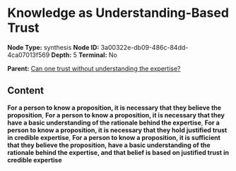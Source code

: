 # Knowledge as Understanding-Based Trust

**Node Type:** synthesis
**Node ID:** 3a00322e-db09-486c-84dd-4ca07013f569
**Depth:** 5
**Terminal:** No

**Parent:** [Can one trust without understanding the expertise?](can-one-trust-without-understanding-the-expertise-antithesis-0da8fdd2-16c4-4085-9455-29859eafad47.md)

## Content

**For a person to know a proposition, it is necessary that they believe the proposition**, **For a person to know a proposition, it is necessary that they have a basic understanding of the rationale behind the expertise**, **For a person to know a proposition, it is necessary that they hold justified trust in credible expertise**, **For a person to know a proposition, it is sufficient that they believe the proposition, have a basic understanding of the rationale behind the expertise, and that belief is based on justified trust in credible expertise**

